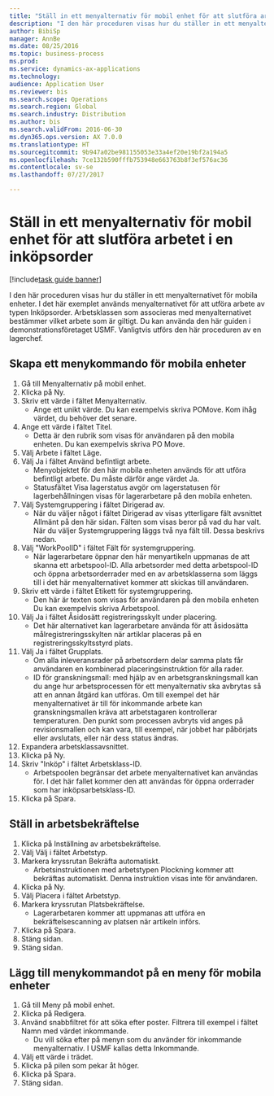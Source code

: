 ```yaml
--- 
title: "Ställ in ett menyalternativ för mobil enhet för att slutföra arbetet i en inköpsorder"
description: "I den här proceduren visas hur du ställer in ett menyalternativet för mobila enheter."
author: BibiSp
manager: AnnBe
ms.date: 08/25/2016
ms.topic: business-process
ms.prod: 
ms.service: dynamics-ax-applications
ms.technology: 
audience: Application User
ms.reviewer: bis
ms.search.scope: Operations
ms.search.region: Global
ms.search.industry: Distribution
ms.author: bis
ms.search.validFrom: 2016-06-30
ms.dyn365.ops.version: AX 7.0.0
ms.translationtype: HT
ms.sourcegitcommit: 9b947a02be981155053e33a4ef20e19bf2a194a5
ms.openlocfilehash: 7ce132b590fffb753948e663763b8f3ef576ac36
ms.contentlocale: sv-se
ms.lasthandoff: 07/27/2017

---
```

# <a name="set-up-a-mobile-device-menu-item-for-completing-work-in-a-purchase-order"></a>Ställ in ett menyalternativ för mobil enhet för att slutföra arbetet i en inköpsorder

[!include[task guide banner](../../includes/task-guide-banner.md)]

I den här proceduren visas hur du ställer in ett menyalternativet för mobila enheter. I det här exemplet används menyalternativet för att utföra arbete av typen Inköpsorder. Arbetsklassen som associeras med menyalternativet bestämmer vilket arbete som är giltigt. Du kan använda den här guiden i demonstrationsföretaget USMF. Vanligtvis utförs den här proceduren av en lagerchef.


## <a name="create-a-mobile-device-menu-item"></a>Skapa ett menykommando för mobila enheter
1. Gå till Menyalternativ på mobil enhet.
2. Klicka på Ny.
3. Skriv ett värde i fältet Menyalternativ.
    * Ange ett unikt värde. Du kan exempelvis skriva POMove. Kom ihåg värdet, du behöver det senare.  
4. Ange ett värde i fältet Titel.
    * Detta är den rubrik som visas för användaren på den mobila enheten. Du kan exempelvis skriva PO Move.  
5. Välj Arbete i fältet Läge.
6. Välj Ja i fältet Använd befintligt arbete.
    * Menyobjektet för den här mobila enheten används för att utföra befintligt arbete. Du måste därför ange värdet Ja.  
    * Statusfältet Visa lagerstatus avgör om lagerstatusen för lagerbehållningen visas för lagerarbetare på den mobila enheten.  
7. Välj Systemgruppering i fältet Dirigerad av.
    * När du väljer något i fältet Dirigerad av visas ytterligare fält avsnittet Allmänt på den här sidan. Fälten som visas beror på vad du har valt. När du väljer Systemgruppering läggs två nya fält till. Dessa beskrivs nedan.  
8. Välj "WorkPoolID" i fältet Fält för systemgruppering.
    * När lagerarbetare öppnar den här menyartikeln uppmanas de att skanna ett arbetspool-ID. Alla arbetsorder med detta arbetspool-ID och öppna arbetsorderrader med en av arbetsklasserna som läggs till i det här menyalternativet kommer att skickas till användaren.  
9. Skriv ett värde i fältet Etikett för systemgruppering.
    * Den här är texten som visas för användaren på den mobila enheten Du kan exempelvis skriva Arbetspool.  
10. Välj Ja i fältet Åsidosätt registreringsskylt under placering.
    * Det här alternativet kan lagerarbetare använda för att åsidosätta målregistreringsskylten när artiklar placeras på en registreringsskyltsstyrd plats.  
11. Välj Ja i fältet Grupplats.
    * Om alla inleveransrader på arbetsordern delar samma plats får användaren en kombinerad placeringsinstruktion för alla rader.  
    * ID för granskningsmall: med hjälp av en arbetsgranskningsmall kan du ange hur arbetsprocessen för ett menyalternativ ska avbrytas så att en annan åtgärd kan utföras. Om till exempel det här menyalternativet är till för inkommande arbete kan granskningsmallen kräva att arbetstagaren kontrollerar temperaturen. Den punkt som processen avbryts vid anges på revisionsmallen och kan vara, till exempel, när jobbet har påbörjats eller avslutats, eller när dess status ändras.  
12. Expandera arbetsklassavsnittet.
13. Klicka på Ny.
14. Skriv "Inköp" i fältet Arbetsklass-ID.
    * Arbetspoolen begränsar det arbete menyalternativet kan användas för. I det här fallet kommer den att användas för öppna orderrader som har inköpsarbetsklass-ID.  
15. Klicka på Spara.

## <a name="set-up-work-confirmation"></a>Ställ in arbetsbekräftelse
1. Klicka på Inställning av arbetsbekräftelse.
2. Välj Välj i fältet Arbetstyp.
3. Markera kryssrutan Bekräfta automatiskt.
    * Arbetsinstruktionen med arbetstypen Plockning kommer att bekräftas automatiskt. Denna instruktion visas inte för användaren.  
4. Klicka på Ny.
5. Välj Placera i fältet Arbetstyp.
6. Markera kryssrutan Platsbekräftelse.
    * Lagerarbetaren kommer att uppmanas att utföra en bekräftelsescanning av platsen när artikeln införs.  
7. Klicka på Spara.
8. Stäng sidan.
9. Stäng sidan.

## <a name="add-the-menu-item-to-a-mobile-device-menu"></a>Lägg till menykommandot på en meny för mobila enheter
1. Gå till Meny på mobil enhet.
2. Klicka på Redigera.
3. Använd snabbfiltret för att söka efter poster. Filtrera till exempel i fältet Namn med värdet inkommande.
    * Du vill söka efter på menyn som du använder för inkommande menyalternativ. I USMF kallas detta Inkommande.  
4. Välj ett värde i trädet.
5. Klicka på pilen som pekar åt höger.
6. Klicka på Spara.
7. Stäng sidan.



